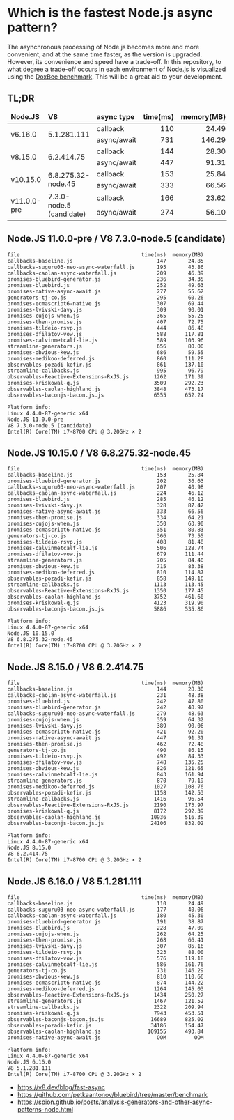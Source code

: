 # Which is the fastest Node.js async pattern?

The asynchronous processing of Node.js becomes more and more convenient, and at the same time faster, as the version is upgraded. However, its convenience and speed have a trade-off. In this repository, to what degree a trade-off occurs in each environment of Node.js is visualized using the [DoxBee benchmark](https://github.com/petkaantonov/bluebird/tree/master/benchmark). This will be a great aid to your development.

## TL;DR

<table>
	<thead>
		<tr>
			<td><strong>Node.JS</strong></td>
			<td><strong>V8</strong></td>
			<td><strong>async type</strong></td>
			<td><strong>time(ms)</strong></td>
			<td><strong>memory(MB)</strong></td>
		</tr>
  </thead>
  <tbody>
		<tr>
			<td rowspan="2">v6.16.0</td>
			<td rowspan="2">5.1.281.111</td>
			<td>callback</td>
			<td align="right">110</td>
			<td align="right">24.49</td>
		</tr>
		<tr>
			<td>async/await</td>
			<td align="right">731</td>
			<td align="right">146.29</td>
		</tr>
		<tr>
			<td rowspan="2">v8.15.0</td>
			<td rowspan="2">6.2.414.75</td>
			<td>callback</td>
			<td align="right">144</td>
			<td align="right">28.30</td>
		</tr>
		<tr>
			<td>async/await</td>
			<td align="right">447</td>
			<td align="right">91.31</td>
		</tr>
		<tr>
			<td rowspan="2">v10.15.0</td>
			<td rowspan="2">6.8.275.32-node.45</td>
			<td>callback</td>
			<td align="right">153</td>
			<td align="right">25.84</td>
		</tr>
		<tr>
			<td>async/await</td>
			<td align="right">333</td>
			<td align="right">66.56</td>
		</tr>
		<tr>
			<td rowspan="2">v11.0.0-pre</td>
			<td rowspan="2">7.3.0-node.5 (candidate)</td>
			<td>callback</td>
			<td align="right">166</td>
			<td align="right">23.62</td>
		</tr>
		<tr>
			<td>async/await</td>
			<td align="right">274</td>
			<td align="right">56.10</td>
		</tr>
	</tbody>
</table>


## Node.JS 11.0.0-pre / V8 7.3.0-node.5 (candidate)

```
file                                       time(ms)  memory(MB)
callbacks-baseline.js                           147       24.85
callbacks-suguru03-neo-async-waterfall.js       195       43.86
callbacks-caolan-async-waterfall.js             209       46.39
promises-bluebird-generator.js                  236       34.35
promises-bluebird.js                            252       49.63
promises-native-async-await.js                  277       55.62
generators-tj-co.js                             295       60.26
promises-ecmascript6-native.js                  307       69.44
promises-lvivski-davy.js                        309       90.01
promises-cujojs-when.js                         365       55.25
promises-then-promise.js                        407       72.75
promises-tildeio-rsvp.js                        444       86.48
promises-dfilatov-vow.js                        588      117.81
promises-calvinmetcalf-lie.js                   589      103.96
streamline-generators.js                        656       80.00
promises-obvious-kew.js                         686       59.55
promises-medikoo-deferred.js                    860      111.28
observables-pozadi-kefir.js                     861      137.10
streamline-callbacks.js                         995       96.79
observables-Reactive-Extensions-RxJS.js        1262      171.39
promises-kriskowal-q.js                        3509      292.23
observables-caolan-highland.js                 3848      473.17
observables-baconjs-bacon.js.js                6555      652.24

Platform info:
Linux 4.4.0-87-generic x64
Node.JS 11.0.0-pre
V8 7.3.0-node.5 (candidate)
Intel(R) Core(TM) i7-8700 CPU @ 3.20GHz × 2
```

## Node.JS 10.15.0 / V8 6.8.275.32-node.45

```
file                                       time(ms)  memory(MB)
callbacks-baseline.js                           153       25.84
promises-bluebird-generator.js                  202       36.63
callbacks-suguru03-neo-async-waterfall.js       207       40.98
callbacks-caolan-async-waterfall.js             224       46.12
promises-bluebird.js                            285       46.12
promises-lvivski-davy.js                        328       87.42
promises-native-async-await.js                  333       66.56
promises-then-promise.js                        334       64.21
promises-cujojs-when.js                         350       63.90
promises-ecmascript6-native.js                  351       80.83
generators-tj-co.js                             366       73.55
promises-tildeio-rsvp.js                        408       81.48
promises-calvinmetcalf-lie.js                   506      128.74
promises-dfilatov-vow.js                        679      111.44
streamline-generators.js                        705       84.40
promises-obvious-kew.js                         715       83.38
promises-medikoo-deferred.js                    810      114.87
observables-pozadi-kefir.js                     858      149.16
streamline-callbacks.js                        1113      113.45
observables-Reactive-Extensions-RxJS.js        1350      177.45
observables-caolan-highland.js                 3752      461.60
promises-kriskowal-q.js                        4123      319.90
observables-baconjs-bacon.js.js                5886      535.86

Platform info:
Linux 4.4.0-87-generic x64
Node.JS 10.15.0
V8 6.8.275.32-node.45
Intel(R) Core(TM) i7-8700 CPU @ 3.20GHz × 2
```

## Node.JS 8.15.0 / V8 6.2.414.75

```
file                                       time(ms)  memory(MB)
callbacks-baseline.js                           144       28.30
callbacks-caolan-async-waterfall.js             231       48.38
promises-bluebird.js                            242       47.80
promises-bluebird-generator.js                  242       40.97
callbacks-suguru03-neo-async-waterfall.js       279       48.63
promises-cujojs-when.js                         359       64.32
promises-lvivski-davy.js                        389       90.06
promises-ecmascript6-native.js                  421       92.20
promises-native-async-await.js                  447       91.31
promises-then-promise.js                        462       72.48
generators-tj-co.js                             490       86.15
promises-tildeio-rsvp.js                        492       84.33
promises-dfilatov-vow.js                        748      135.25
promises-obvious-kew.js                         826      121.65
promises-calvinmetcalf-lie.js                   843      161.94
streamline-generators.js                        870       79.19
promises-medikoo-deferred.js                   1027      108.76
observables-pozadi-kefir.js                    1158      142.53
streamline-callbacks.js                        1416       96.54
observables-Reactive-Extensions-RxJS.js        2190      173.97
promises-kriskowal-q.js                        8172      292.39
observables-caolan-highland.js                10936      516.39
observables-baconjs-bacon.js.js               24106      832.02

Platform info:
Linux 4.4.0-87-generic x64
Node.JS 8.15.0
V8 6.2.414.75
Intel(R) Core(TM) i7-8700 CPU @ 3.20GHz × 2
```

## Node.JS 6.16.0 / V8 5.1.281.111

```
file                                       time(ms)  memory(MB)
callbacks-baseline.js                           110       24.49
callbacks-suguru03-neo-async-waterfall.js       177       40.06
callbacks-caolan-async-waterfall.js             180       45.30
promises-bluebird-generator.js                  191       38.87
promises-bluebird.js                            228       47.09
promises-cujojs-when.js                         262       64.25
promises-then-promise.js                        268       66.41
promises-lvivski-davy.js                        307       85.16
promises-tildeio-rsvp.js                        323       88.00
promises-dfilatov-vow.js                        576      119.18
promises-calvinmetcalf-lie.js                   586      161.76
generators-tj-co.js                             731      146.29
promises-obvious-kew.js                         810      110.66
promises-ecmascript6-native.js                  874      144.22
promises-medikoo-deferred.js                   1264      145.03
observables-Reactive-Extensions-RxJS.js        1434      250.27
streamline-generators.js                       1467      121.52
streamline-callbacks.js                        2322      209.94
promises-kriskowal-q.js                        7943      453.51
observables-baconjs-bacon.js.js               16689      825.02
observables-pozadi-kefir.js                   34186      154.47
observables-caolan-highland.js               109155      493.84
promises-native-async-await.js                  OOM         OOM

Platform info:
Linux 4.4.0-87-generic x64
Node.JS 6.16.0
V8 5.1.281.111
Intel(R) Core(TM) i7-8700 CPU @ 3.20GHz × 2
```


- https://v8.dev/blog/fast-async
- https://github.com/petkaantonov/bluebird/tree/master/benchmark
- https://spion.github.io/posts/analysis-generators-and-other-async-patterns-node.html
